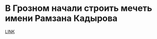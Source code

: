 # В Грозном начали строить мечеть имени Рамзана Кадырова



[LINK](https://varlamov.ru/4154754.html)